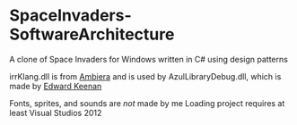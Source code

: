 # SpaceInvaders-SoftwareArchitecture
A clone of Space Invaders for Windows written in C# using design patterns

irrKlang.dll is from [Ambiera](http://www.ambiera.com/ambiera.html) and is used by AzulLibraryDebug.dll, which is made by [Edward Keenan](http://www.cdm.depaul.edu/about/pages/people/facultyinfo.aspx?fid=562)

Fonts, sprites, and sounds are *not* made by me
Loading project requires at least Visual Studios 2012
